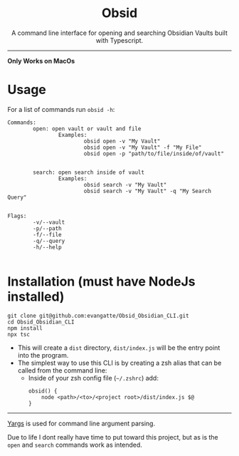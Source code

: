 <h1 style="text-align: center;">Obsid</h1>

<p style="text-align: center;">A command line interface for opening and searching Obsidian Vaults built with Typescript.</p>

-----

<b>Only Works on MacOs</b>


# Usage
For a list of commands run `obsid -h`:

```
Commands:
        open: open vault or vault and file
                Examples: 
                        obsid open -v "My Vault"
                        obsid open -v "My Vault" -f "My File"
                        obsid open -p "path/to/file/inside/of/vault"


        search: open search inside of vault
                Examples:
                        obsid search -v "My Vault"
                        obsid search -v "My Vault" -q "My Search Query"


Flags:
        -v/--vault
        -p/--path
        -f/--file
        -q/--query
        -h/--help


```





# Installation (must have NodeJs installed)
```
git clone git@github.com:evangatte/Obsid_Obsidian_CLI.git
cd Obsid_Obsidian_CLI
npm install
npx tsc
```
- This will create a `dist` directory, `dist/index.js` will be the entry point into the program.
- The simplest way to use this CLI is by creating a zsh alias that can be called from the command line:
	- Inside of your zsh config file (`~/.zshrc`) add:
		```
		obsid() {
			node <path>/<to>/<project root>/dist/index.js $@
		}
		```

----

[Yargs](https://www.npmjs.com/package/yargs) is used for command line argument parsing.

Due to life I dont really have time to put toward this project, but as is the `open` and `search` commands work as intended.
